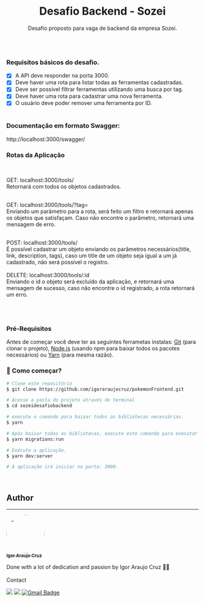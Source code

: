 <h1 align="center">Desafio Backend - Sozei</h1>
<p align="center">Desafio proposto para vaga de backend da empresa Sozei.</p>
</br></br>

### Requisitos básicos do desafio.

- [x] A API deve responder na porta 3000.
- [x] Deve haver uma rota para listar todas as ferramentas cadastradas.
- [x] Deve ser possível filtrar ferramentas utilizando uma busca por tag.
- [x] Deve haver uma rota para cadastrar uma nova ferramenta.
- [x] O usuário deve poder remover uma ferramenta por ID.
</br></br>

### Documentação em formato Swagger:
http://localhost:3000/swagger/

### Rotas da Aplicação
</br>

GET: localhost:3000/tools/</br>
Retornará com todos os objetos cadastrados.
</br></br>

GET: localhost:3000/tools/?tag=</br>
Enviando um parâmetro para a rota, será feito um filtro e retornará apenas os objetos que satisfaçam. Caso não encontre o parâmetro, retornará uma mensagem de erro.
</br></br>

POST: localhost:3000/tools/</br>
É possível cadastrar um objeto enviando os parâmetros necessários(title, link, description, tags), caso um title de um objeto seja igual a um já cadastrado, não será possível o registro.
</br></br>
DELETE: localhost:3000/tools/:id</br>
Enviando o id o objeto será excluído da aplicação, e retornará uma mensagem de sucesso, caso não encontre o id registrado, a rota retornará um erro.

</br></br>

### Pré-Requisitos

Antes de começar você deve ter as seguintes ferrametas instalas:
[Git](https://git-scm.com) (para clonar o projeto), [Node.js](https://nodejs.org/en/) (usando npm para baixar todos os pacotes necessários) ou [Yarn](https://yarnpkg.com/getting-started/install) (para mesma razão).
</br>

### 🎲 Como começar?

```bash
# Clone este repositório
$ git clone https://github.com/igoraraujocruz/pokemonFrontend.git

# Acesse a pasta do projeto através do terminal
$ cd sozeidesafiobackend

# execute o comando para baixar todos as bibliotecas necessárias.
$ yarn

# Após baixar todas as bibliotecas, execute este comando para executar todas as migrations no banco de dados:
$ yarn migrations:run

# Execute a aplicação.
$ yarn dev:server 

# A aplicação irá iniciar na porta: 3000.

```
</br>




## Author
---

<a href="https://github.com/igoraraujocruz/">
 <img style="border-radius: 50%;" src="https://avatars.githubusercontent.com/u/67648421?s=460&u=649a2c0657c58ce0525ae98eecb9f2ef87b28da1&v=4" width="100px;" alt=""/>
 <br />
 <sub><b>Igor Araujo Cruz</b></sub></a> <a href="https://www.linkedin.com/in/igor-araujo-cruz-84a89111b/" title="Linkedin"></a>


Done with a lot of dedication and passion by Igor Araujo Cruz 👋🏽 
</br></br>
Contact

[<img src="https://img.shields.io/badge/linkedin-%230077B5.svg?&style=for-the-badge&logo=linkedin&logoColor=white" />](https://www.linkedin.com/in/igor-araujo-cruz-84a89111b/)
[<img src = "https://img.shields.io/badge/instagram-%23E4405F.svg?&style=for-the-badge&logo=instagram&logoColor=white">](https://www.instagram.com/igoraraujocruzz/)
[![Gmail Badge](https://img.shields.io/badge/-Gmail-c14438?style=for-the-badge&logo=Gmail&logoColor=white&link=mailto:seu_email)](mailto:igoraraujocruzz@gmail.com)
